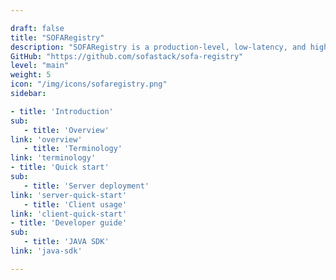 ```yaml
---

draft: false
title: "SOFARegistry"
description: "SOFARegistry is a production-level, low-latency, and highly available service registry powered by Ant Financial."
GitHub: "https://github.com/sofastack/sofa-registry"
level: "main"
weight: 5
icon: "/img/icons/sofaregistry.png"
sidebar:

- title: 'Introduction'
sub:
   - title: 'Overview'
link: 'overview'
   - title: 'Terminology'
link: 'terminology'
- title: 'Quick start'
sub:
   - title: 'Server deployment'
link: 'server-quick-start'
   - title: 'Client usage'
link: 'client-quick-start'
- title: 'Developer guide'
sub:
   - title: 'JAVA SDK'
link: 'java-sdk'

---
```


